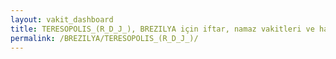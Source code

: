 ```yaml
---
layout: vakit_dashboard
title: TERESOPOLIS_(R_D_J_), BREZILYA için iftar, namaz vakitleri ve hava durumu - ilçe/eyalet seç
permalink: /BREZILYA/TERESOPOLIS_(R_D_J_)/
---
```


<script type="text/javascript">
  var GLOBAL_COUNTRY = 'BREZILYA';
  var GLOBAL_CITY = 'TERESOPOLIS_(R_D_J_)';
  var GLOBAL_STATE = '';
  var lat = 72;
  var lon = 21;
</script>
